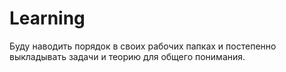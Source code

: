# Learning
Буду наводить порядок в своих рабочих папках и постепенно выкладывать задачи и теорию для общего понимания.
